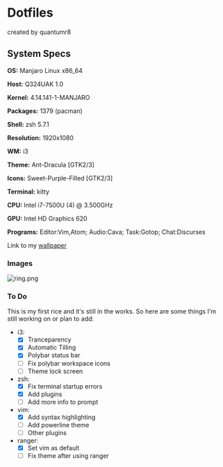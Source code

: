 # Dotfiles
created by quantumr8


## System Specs

**OS:** Manjaro Linux x86_64

**Host:** Q324UAK 1.0

**Kernel:** 4.14.141-1-MANJARO

**Packages:** 1379 (pacman)

**Shell:** zsh 5.7.1

**Resolution:** 1920x1080

**WM:** i3

**Theme:** Ant-Dracula [GTK2/3]

**Icons:** Sweet-Purple-Filled [GTK2/3]

**Terminal:** kitty

**CPU:** Intel i7-7500U (4) @ 3.500GHz

**GPU:** Intel HD Graphics 620

**Programs:** Editor:Vim,Atom; Audio:Cava; Task:Gotop; Chat:Discurses


Link to my [wallpaper](https://imgur.com/isZCBtl)

### Images

![ring.png](https://i.imgur.com/McEoDJQ.png)

### To Do

This is my first rice and it's still in the works. So here are some things I'm still working on or plan to add:

* i3:
    - [X] Tranceparency
    - [X] Automatic Tilling
    - [X] Polybar status bar
    - [ ] Fix polybar workspace icons
    - [ ] Theme lock screen

* zsh:
    - [X] Fix terminal startup errors
    - [X] Add plugins
    - [ ] Add more info to prompt

* vim:
    - [X] Add syntax highlighting
    - [ ] Add powerline theme
    - [ ] Other plugins

* ranger:
    - [X] Set vim as default
    - [ ] Fix theme after using ranger
